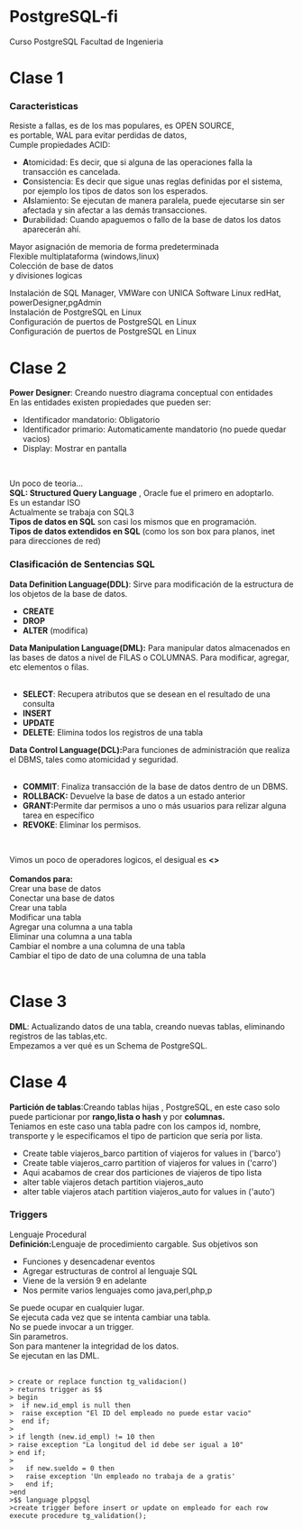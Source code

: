 # PostgreSQL-fi
Curso PostgreSQL Facultad de Ingenieria

# Clase 1

### Caracteristicas
Resiste a fallas, es de los mas populares, es OPEN SOURCE, 
<br>
es portable,
WAL para evitar perdidas de datos, <br> 
Cumple propiedades ACID: 
<ul>
  <li>   <b>A</b>tomicidad: Es decir, que si alguna de las operaciones falla la transacción es cancelada.</li>
  <li>   <b>C</b>onsistencia: Es decir que sigue unas reglas definidas por el sistema, por ejemplo los tipos de datos son los esperados.</li>
  <li>A<b>I</b>slamiento: Se ejecutan de manera paralela, puede ejecutarse sin ser afectada y sin afectar a las demás transacciones.</li>
  <li><b>D</b>urabilidad: Cuando apaguemos o fallo de la base de datos los datos aparecerán ahí.</li>
</ul>

<p>
    Mayor asignación de memoria de forma predeterminada <br>
    Flexible multiplataforma (windows,linux)<br>
    Colección de base de datos<br>
    y divisiones logicas<br>
</p>
<p>
    Instalación de SQL Manager, VMWare con UNICA Software Linux redHat, powerDesigner,pgAdmin<br>
    Instalación de PostgreSQL en Linux<br>
    Configuración de puertos de PostgreSQL en Linux<br>
    Configuración de puertos de PostgreSQL en Linux<br>
</p>


# Clase 2

<p>
    <b>Power Designer</b>: Creando nuestro diagrama conceptual con entidades<br>
    En las entidades existen propiedades que pueden ser: <br>
    <ul>
        <li>Identificador mandatorio: Obligatorio<br></li>
        <li>Identificador primario: Automaticamente mandatorio (no puede quedar vacios)<br></li>
        <li>Display: Mostrar en pantalla <br></li>
    </ul>
    
</p>
<br>
<p>
    Un poco de teoria...<br>
    <b>SQL: Structured Query Language</b> , Oracle fue el primero en adoptarlo. <br>
    Es un estandar ISO<br>
    Actualmente se trabaja con SQL3<br>
    <b>Tipos de datos en SQL</b> son casi los mismos que en programación. <br>
    <b>Tipos de datos extendidos en SQL</b> (como los son box para planos, inet para direcciones de red) <br>


</p>

### Clasificación de Sentencias SQL

<p>
    <b>Data Definition Language(DDL)</b>: Sirve para modificación de la estructura de los objetos de la base de datos.<br>
    <ul>
        <li><b>CREATE</b></li>
        <li><b>DROP</b></li>
        <li><b>ALTER</b> (modifica)</li>
    </ul>
    <b>Data Manipulation Language(DML):</b> Para manipular datos almacenados en las bases de datos a nivel de FILAS o COLUMNAS. Para modificar, agregar, etc elementos o filas.<br><br>
    <ul>
        <li><b>SELECT</b>: Recupera atributos que se desean en el resultado de una consulta</li>
        <li><b>INSERT</b></li>
        <li><b>UPDATE</b></li>
        <li><b>DELETE</b>: Elimina todos los registros de una tabla</li>
    </ul>
    <b>Data Control Language(DCL):</b>Para funciones de administración que realiza el DBMS, tales como atomicidad y seguridad.<br><br>
    <ul>
        <li><b>COMMIT</b>: Finaliza transacción de la base de datos dentro de un DBMS.</li>
        <li><b>ROLLBACK:</b> Devuelve la base de datos a un estado anterior</li>
        <li><b>GRANT:</b>Permite dar permisos a uno o más usuarios para relizar alguna tarea en específico</li>
        <li><b>REVOKE</b>: Eliminar los permisos.</li>
    </ul>
</p>

<br>

<p>
    Vimos un poco de operadores logicos, el desigual es <b><></b><br><br>
    <b>Comandos para:</b><br>
    Crear una base de datos<br>
    Conectar una base de datos<br>
    Crear una tabla<br>
    Modificar una tabla<br>
    Agregar una columna a una tabla<br>
    Eliminar una columna a una tabla<br>
    Cambiar el nombre a una columna de una tabla<br>
    Cambiar el tipo de dato de una columna de una tabla<br>
    <br>


</p>

# Clase 3

<p>
    <b>DML</b>: Actualizando datos de una tabla, creando nuevas tablas, eliminando registros de las tablas,etc.<br>
    Empezamos a ver qué es un Schema de PostgreSQL.<br>
    
</p>

# Clase 4

<p>
    <b>Partición de tablas</b>:Creando tablas hijas , PostgreSQL, en este caso solo puede particionar por <b>rango,lista o hash</b> y por <b>columnas.</b><br>
    Teniamos en este caso una tabla padre con los campos id, nombre, transporte y le especificamos el tipo de particion que sería por lista.<br>
    <ul>
        <li>Create table viajeros_barco partition of viajeros for values in ('barco')<br></li>
        <li>Create table viajeros_carro partition of viajeros for values in ('carro')<br></li>
        <li>Aqui acabamos de crear dos particiones de viajeros de tipo lista</li>
        <li>alter table viajeros detach partition viajeros_auto</li>
        <li>alter table viajeros atach partition viajeros_auto for values in ('auto') </li>
    </ul>
    
</p>

### Triggers

<p>
    Lenguaje Procedural<br>
    <b>Definición:</b>Lenguaje de procedimiento cargable. Sus objetivos son<br>
     <ul>
        <li>Funciones y desencadenar eventos<br></li>
        <li>Agregar estructuras de control al lenguaje SQL<br></li>
        <li>Viene de la versión 9 en adelante<br></li>
        <li>Nos permite varios lenguajes como java,perl,php,p<br></li>
    </ul>
    Se puede ocupar en cualquier lugar.<br>
    Se ejecuta cada vez que se intenta cambiar una tabla.<br>
    No se puede invocar a un trigger.<br>
    Sin parametros.<br>
    Son para mantener la integridad de los datos.<br>
    Se ejecutan en las DML.<br>
    <br>

    > create or replace function tg_validacion()
    > returns trigger as $$
    > begin 
    >  if new.id_empl is null then 
    >  raise exception "El ID del empleado no puede estar vacio"
    >  end if;
    >
    > if length (new.id_empl) != 10 then 
    > raise exception "La longitud del id debe ser igual a 10"
    > end if;
    > 
    >   if new.sueldo = 0 then 
    >   raise exception 'Un empleado no trabaja de a gratis'
    >   end if;
    >end
    >$$ language plpgsql
    >create trigger before insert or update on empleado for each row execute procedure tg_validation();

</p>